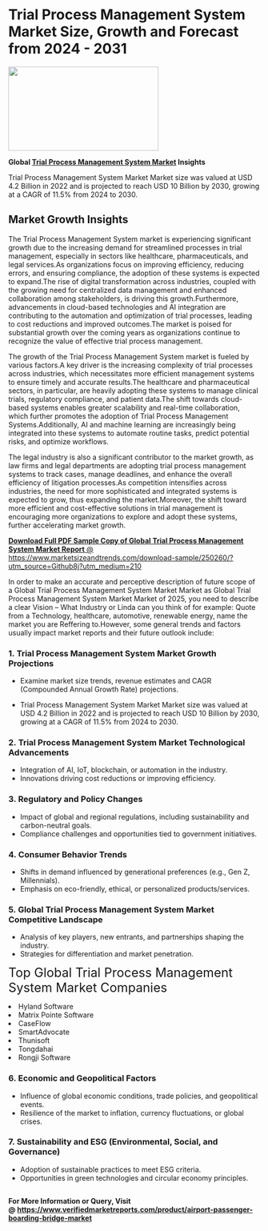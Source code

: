 <H1>Trial Process Management System Market Size, Growth and Forecast from 2024 - 2031</H1><img class="aligncenter size-medium wp-image-584254" src="https://thirdeyenews.in/wp-content/uploads/2024/09/Global-Market-Research-300x168.jpeg" alt="" width="300" height="168" /><p><strong>Global&nbsp;<a href="https://www.marketsizeandtrends.com/download-sample/250260/?utm_source=Github8j?utm_medium=210">Trial Process Management System Market</a> Insights</strong></p><p>Trial Process Management System Market Market size was valued at USD 4.2 Billion in 2022 and is projected to reach USD 10 Billion by 2030, growing at a CAGR of 11.5% from 2024 to 2030.</p><p><h2>Market Growth Insights</h2> <p>The Trial Process Management System market is experiencing significant growth due to the increasing demand for streamlined processes in trial management, especially in sectors like healthcare, pharmaceuticals, and legal services.As organizations focus on improving efficiency, reducing errors, and ensuring compliance, the adoption of these systems is expected to expand.The rise of digital transformation across industries, coupled with the growing need for centralized data management and enhanced collaboration among stakeholders, is driving this growth.Furthermore, advancements in cloud-based technologies and AI integration are contributing to the automation and optimization of trial processes, leading to cost reductions and improved outcomes.The market is poised for substantial growth over the coming years as organizations continue to recognize the value of effective trial process management.</p> <p><a href="download_sample_link"></a></p> <p>The growth of the Trial Process Management System market is fueled by various factors.A key driver is the increasing complexity of trial processes across industries, which necessitates more efficient management systems to ensure timely and accurate results.The healthcare and pharmaceutical sectors, in particular, are heavily adopting these systems to manage clinical trials, regulatory compliance, and patient data.The shift towards cloud-based systems enables greater scalability and real-time collaboration, which further promotes the adoption of Trial Process Management Systems.Additionally, AI and machine learning are increasingly being integrated into these systems to automate routine tasks, predict potential risks, and optimize workflows.</p> <p>The legal industry is also a significant contributor to the market growth, as law firms and legal departments are adopting trial process management systems to track cases, manage deadlines, and enhance the overall efficiency of litigation processes.As competition intensifies across industries, the need for more sophisticated and integrated systems is expected to grow, thus expanding the market.Moreover, the shift toward more efficient and cost-effective solutions in trial management is encouraging more organizations to explore and adopt these systems, further accelerating market growth.</p> <p><a href="get_more_link"></p><p><span class=""><strong>Download Full PDF Sample Copy of Global Trial Process Management System Market Report</strong> @ <a href="https://www.marketsizeandtrends.com/download-sample/250260/?utm_source=Github8j?utm_medium=210" target="_blank">https://www.marketsizeandtrends.com/download-sample/250260/?utm_source=Github8j?utm_medium=210</a></span></p><p>In order to make an accurate and perceptive description of future scope of a Global&nbsp;Trial Process Management System Market Market as Global&nbsp;Trial Process Management System Market Market of 2025, you need to describe a clear Vision &ndash; What Industry or Linda can you think of for example: Quote from a Technology, healthcare, automotive, renewable energy, name the market you are Reffering to.However, some general trends and factors usually impact market reports and their future outlook include:</p><h3>1.&nbsp;<strong>Trial Process Management System Market Growth Projections</strong></h3><ul><li>Examine market size trends, revenue estimates and CAGR (Compounded Annual Growth Rate) projections.</li><li><p>Trial Process Management System Market Market size was valued at USD 4.2 Billion in 2022 and is projected to reach USD 10 Billion by 2030, growing at a CAGR of 11.5% from 2024 to 2030.</p></li></ul><h3>2.&nbsp;<strong>Trial Process Management System Market Technological Advancements</strong></h3><ul><li>Integration of AI, IoT, blockchain, or automation in the industry.</li><li>Innovations driving cost reductions or improving efficiency.</li></ul><h3>3.&nbsp;<strong>Regulatory and Policy Changes</strong></h3><ul><li>Impact of global and regional regulations, including sustainability and carbon-neutral goals.</li><li>Compliance challenges and opportunities tied to government initiatives.</li></ul><h3>4.&nbsp;<strong>Consumer Behavior Trends</strong></h3><ul><li>Shifts in demand influenced by generational preferences (e.g., Gen Z, Millennials).</li><li>Emphasis on eco-friendly, ethical, or personalized products/services.</li></ul><h3>5.&nbsp;<strong>Global Trial Process Management System Market Competitive Landscape</strong></h3><ul><li>Analysis of key players, new entrants, and partnerships shaping the industry.</li><li>Strategies for differentiation and market penetration.</li></ul><p data-pm-slice="1 1 []"><span style="color: inherit; font-family: inherit; font-size: 25px;">Top Global Trial Process Management System Market Companies</span></p><div class="" data-test-id=""><p><li>Hyland Software</li><li> Matrix Pointe Software</li><li> CaseFlow</li><li> SmartAdvocate</li><li> Thunisoft</li><li> Tongdahai</li><li> Rongji Software</li></p></div><h3>6.&nbsp;<strong>Economic and Geopolitical Factors</strong></h3><ul><li>Influence of global economic conditions, trade policies, and geopolitical events.</li><li>Resilience of the market to inflation, currency fluctuations, or global crises.</li></ul><h3>7.&nbsp;<strong>Sustainability and ESG (Environmental, Social, and Governance)</strong></h3><ul><li>Adoption of sustainable practices to meet ESG criteria.</li><li>Opportunities in green technologies and circular economy principles.</li></ul><h2><strong style="font-size: 14px;">For More Information or Query, Visit @&nbsp;</strong><a style="background-color: #ffffff; font-size: 14px;" href="https://www.marketsizeandtrends.com/report/trial-process-management-system-market/" target="_blank">https://www.verifiedmarketreports.com/product/airport-passenger-boarding-bridge-market</a></h2>